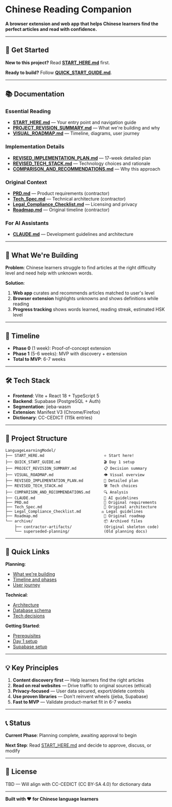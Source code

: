 # Chinese Reading Companion

**A browser extension and web app that helps Chinese learners find the perfect articles and read with confidence.**

---

## 🚀 Get Started

**New to this project?** Read **[START_HERE.md](START_HERE.md)** first.

**Ready to build?** Follow **[QUICK_START_GUIDE.md](QUICK_START_GUIDE.md)**.

---

## 📚 Documentation

### Essential Reading
- **[START_HERE.md](START_HERE.md)** — Your entry point and navigation guide
- **[PROJECT_REVISION_SUMMARY.md](PROJECT_REVISION_SUMMARY.md)** — What we're building and why
- **[VISUAL_ROADMAP.md](VISUAL_ROADMAP.md)** — Timeline, diagrams, user journey

### Implementation Details
- **[REVISED_IMPLEMENTATION_PLAN.md](REVISED_IMPLEMENTATION_PLAN.md)** — 17-week detailed plan
- **[REVISED_TECH_STACK.md](REVISED_TECH_STACK.md)** — Technology choices and rationale
- **[COMPARISON_AND_RECOMMENDATIONS.md](COMPARISON_AND_RECOMMENDATIONS.md)** — Why this approach

### Original Context
- **[PRD.md](PRD.md)** — Product requirements (contractor)
- **[Tech_Spec.md](Tech_Spec.md)** — Technical architecture (contractor)
- **[Legal_Compliance_Checklist.md](Legal_Compliance_Checklist.md)** — Licensing and privacy
- **[Roadmap.md](Roadmap.md)** — Original timeline (contractor)

### For AI Assistants
- **[CLAUDE.md](CLAUDE.md)** — Development guidelines and architecture

---

## 🎯 What We're Building

**Problem**: Chinese learners struggle to find articles at the right difficulty level and need help with unknown words.

**Solution**:
1. **Web app** curates and recommends articles matched to user's level
2. **Browser extension** highlights unknowns and shows definitions while reading
3. **Progress tracking** shows words learned, reading streak, estimated HSK level

---

## 📅 Timeline

- **Phase 0** (1 week): Proof-of-concept extension
- **Phase 1** (5-6 weeks): MVP with discovery + extension
- **Total to MVP**: 6-7 weeks

---

## 🛠️ Tech Stack

- **Frontend**: Vite + React 18 + TypeScript 5
- **Backend**: Supabase (PostgreSQL + Auth)
- **Segmentation**: jieba-wasm
- **Extension**: Manifest V3 (Chrome/Firefox)
- **Dictionary**: CC-CEDICT (115k entries)

---

## 📁 Project Structure

```
LanguageLearningModel/
├── START_HERE.md                          ⭐ Start here!
├── QUICK_START_GUIDE.md                   🎬 Day 1 setup
├── PROJECT_REVISION_SUMMARY.md            📋 Decision summary
├── VISUAL_ROADMAP.md                      👁️ Visual overview
├── REVISED_IMPLEMENTATION_PLAN.md         📅 Detailed plan
├── REVISED_TECH_STACK.md                  🛠️ Tech choices
├── COMPARISON_AND_RECOMMENDATIONS.md      🔍 Analysis
├── CLAUDE.md                              🤖 AI guidelines
├── PRD.md                                 📄 Original requirements
├── Tech_Spec.md                           📄 Original architecture
├── Legal_Compliance_Checklist.md         ⚖️ Legal guidelines
├── Roadmap.md                             📄 Original roadmap
└── archive/                               📦 Archived files
    ├── contractor-artifacts/              (Original skeleton code)
    └── superseded-planning/               (Old planning docs)
```

---

## 📖 Quick Links

**Planning**:
- [What we're building](PROJECT_REVISION_SUMMARY.md#-what-were-building-revised-vision)
- [Timeline and phases](VISUAL_ROADMAP.md#-timeline-17-weeks-total)
- [User journey](VISUAL_ROADMAP.md#-user-journey-mvp)

**Technical**:
- [Architecture](REVISED_TECH_STACK.md#system-architecture)
- [Database schema](REVISED_TECH_STACK.md#backend--database)
- [Tech decisions](REVISED_TECH_STACK.md#decision-log)

**Getting Started**:
- [Prerequisites](QUICK_START_GUIDE.md#-prerequisites-install-these-first)
- [Day 1 setup](QUICK_START_GUIDE.md#-phase-0---day-1-setup-2-3-hours)
- [Supabase setup](QUICK_START_GUIDE.md#step-4-set-up-supabase-30-min)

---

## 💡 Key Principles

1. **Content discovery first** — Help learners find the right articles
2. **Read on real websites** — Drive traffic to original sources (ethical)
3. **Privacy-focused** — User data secured, export/delete controls
4. **Use proven libraries** — Don't reinvent wheels (jieba, Supabase)
5. **Fast to MVP** — Validate product-market fit in 6-7 weeks

---

## 📞 Status

**Current Phase**: Planning complete, awaiting approval to begin

**Next Step**: Read [START_HERE.md](START_HERE.md) and decide to approve, discuss, or modify

---

## 📜 License

TBD — Will align with CC-CEDICT (CC BY-SA 4.0) for dictionary data

---

**Built with ❤️ for Chinese language learners**
